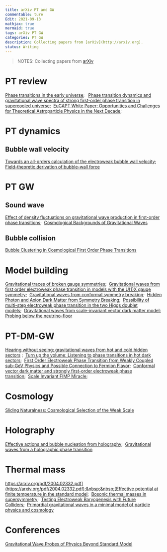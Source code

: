 ```yaml
---
title: arXiv PT and GW
commentable: ture
Edit: 2021-09-13
mathjax: true
mermaid: true
tags: arXiv PT GW 
categories: PT GW
description: Collecting papers from [arXiv](http://arxiv.org).
status: Writing
---
```

>NOTES: Collecting papers from [arXiv](http://arxiv.org)

# PT review
[Phase transitions in the early universe](https://arxiv.org/pdf/2008.09136.pdf);&nbsp;&nbsp;
[Phase transition dynamics and gravitational wave spectra of strong first-order phase transition in supercooled universe](https://arxiv.org/pdf/2003.08892.pdf);&nbsp;&nbsp;[EuCAPT White Paper: Opportunities and Challenges for Theoretical Astroparticle Physics in the Next Decade](https://arxiv.org/pdf/2110.10074.pdf);&nbsp;&nbsp;

# PT dynamics
## Bubble wall velocity
[Towards an all-orders calculation of the electroweak bubble wall velocity](https://arxiv.org/pdf/2007.10343.pdf);&nbsp;&nbsp; [Field-theoretic derivation of bubble-wall force](https://arxiv.org/pdf/2005.10875.pdf)

# PT GW
## Sound wave
[Effect of density fluctuations on gravitational wave production in first-order phase transitions](https://arxiv.org/pdf/2108.11947.pdf);&nbsp;&nbsp;[Cosmological Backgrounds of Gravitational Waves](https://arxiv.org/pdf/1801.04268.pdf)


## Bubble collision
[Bubble Clustering in Cosmological First Order Phase Transitions](https://arxiv.org/pdf/2109.04496.pdf)

# Model building
[Gravitational traces of broken gauge symmetries](https://arxiv.org/pdf/1910.01124.pdf);&nbsp;&nbsp;[Gravitational waves from first order electroweak phase
transition in models with the U(1)X gauge symmetry](https://arxiv.org/pdf/1802.02947.pdf);&nbsp;&nbsp;[Gravitational waves from conformal
symmetry breaking](https://arxiv.org/pdf/1809.11129.pdf);&nbsp;&nbsp;[Hidden Photon and Axion Dark Matter
from Symmetry Breaking](https://arxiv.org/pdf/2105.14549.pdf);&nbsp;&nbsp;[Possibility of multi-step electroweak phase transition
in the two Higgs doublet models](https://arxiv.org/pdf/2106.03439.pdf);&nbsp;&nbsp;[Gravitational waves from scale-invariant vector dark matter model: Probing below the neutrino-floor](https://arxiv.org/pdf/1907.08899.pdf)

# PT-DM-GW
[Hearing without seeing: gravitational waves from hot and cold hidden sectors](https://link.springer.com/content/pdf/10.1007/JHEP07(2019)044.pdf) ;&nbsp;&nbsp;[Turn up the volume: Listening to phase transitions in hot dark sectors](https://arxiv.org/pdf/2109.06208.pdf);&nbsp;&nbsp;[First Order Electroweak Phase Transition from Weakly Coupled sub-GeV Physics and Possible Connection to Fermion Flavor](https://arxiv.org/pdf/2101.05319.pdf);&nbsp;&nbsp;[Conformal vector dark matter and strongly first-order electroweak phase transition](https://arxiv.org/pdf/1901.04168.pdf);&nbsp;&nbsp;[Scale Invariant FIMP Miracle](https://arxiv.org/pdf/2109.03259.pdf);&nbsp;&nbsp;

# Cosmology
[Sliding Naturalness: Cosmological Selection of the Weak Scale](https://arxiv.org/pdf/2109.13249.pdf)

# Holography
[Effective actions and bubble nucleation from holography](https://arxiv.org/pdf/2109.13784.pdf);&nbsp;&nbsp;[Gravitational waves from a holographic phase transition](https://arxiv.org/pdf/2011.12878.pdf)

# Thermal mass
[https://arxiv.org/pdf/2004.02332.pdf](https://arxiv.org/pdf/2004.02332.pdf);&nbsp;&nbsp;[Effective potential at finite temperature in the standard model](https://journals.aps.org/prd/pdf/10.1103/PhysRevD.45.2933);&nbsp;&nbsp;[Bosonic thermal masses in supersymmetry](https://arxiv.org/pdf/hep-ph/9606438.pdf);&nbsp;&nbsp;[Testing Electroweak Baryogenesis with Future Colliders](https://arxiv.org/pdf/1409.0005.pdf);&nbsp;&nbsp;[Primordial gravitational waves in a minimal model of particle physics and cosmology](https://arxiv.org/pdf/2009.02050.pdf)

# Conferences
[Gravitational Wave Probes of Physics Beyond Standard Model](https://indico.cern.ch/event/1044754/)
